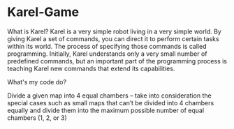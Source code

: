 # Karel-Game

What is Karel?
Karel is a very simple robot living in a very simple world. By giving Karel a set of
commands, you can direct it to perform certain tasks within its world. The process of
specifying those commands is called programming. Initially, Karel understands only a
very small number of predefined commands, but an important part of the programming
process is teaching Karel new commands that extend its capabilities.


What's my code do?

Divide a given map into 4 equal chambers – take into consideration the special cases such as
small maps that can’t be divided into 4 chambers equally and divide them into the
maximum possible number of equal chambers (1, 2, or 3)
